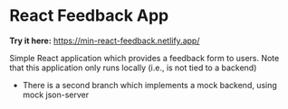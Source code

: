 # React Feedback App
**Try it here:** https://min-react-feedback.netlify.app/

Simple React application which provides a feedback form to users. Note that this application only runs locally (i.e., is not tied to a backend)
- There is a second branch which implements a mock backend, using mock json-server
